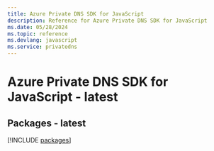 ```yaml
---
title: Azure Private DNS SDK for JavaScript
description: Reference for Azure Private DNS SDK for JavaScript
ms.date: 05/28/2024
ms.topic: reference
ms.devlang: javascript
ms.service: privatedns
---
```

# Azure Private DNS SDK for JavaScript - latest
## Packages - latest
[!INCLUDE [packages](private-dns-index.md)]